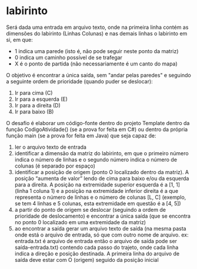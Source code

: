 # labirinto


Será dada uma entrada em arquivo texto, onde na primeira linha contém as dimensões do labirinto
(Linhas Colunas) e nas demais linhas o labirinto em si, em que:
- 1 indica uma parede (isto é, não pode seguir neste ponto da matriz)
- 0 indica um caminho possível de se trafegar
- X é o ponto de partida (não necessariamente é um canto do mapa)

O objetivo é encontrar a única saída, sem "andar pelas paredes" e seguindo a seguinte ordem de
prioridade (quando puder se deslocar):
1) Ir para cima (C)
2) Ir para a esquerda (E)
3) Ir para a direita (D)
4) Ir para baixo (B)

O desafio é elaborar um código-fonte dentro do projeto Template dentro da função
CodigoAtividade() (se a prova for feita em C#) ou dentro da própria função main (se a prova for
feita em Java) que seja capaz de:
1) ler o arquivo texto de entrada
2) identificar a dimensão da matriz do labirinto, em que o primeiro número indica o número de
linhas e o segundo número indica o número de colunas (é separado por espaço)
3) identificar a posição de origem (ponto O localizado dentro da matriz). A posição “aumenta
de valor” lendo de cima para baixo e/ou da esquerda para a direita. A posição na
extremidade superior esquerda é a [1, 1] (linha 1 coluna 1) e a posição na extremidade
inferior direita é a que representa o número de linhas e o número de colunas [L, C] (exemplo,
se tem 4 linhas e 5 colunas, esta extremidade em questão é a [4, 5])
4) a partir do ponto de origem se deslocar (seguindo a ordem de prioridade de deslocamento)
e encontrar a única saída (que se encontra no ponto 0 localizado em uma extremidade da
matriz)
5) ao encontrar a saída gerar um arquivo texto de saída (na mesma pasta onde está o arquivo
de entrada, só que com outro nome de arquivo. ex: entrada.txt é arquivo de entrada então
o arquivo de saída pode ser saída-entrada.txt) contendo cada passo do trajeto, onde cada
linha indica a direção e posição destinada. A primeira linha do arquivo de saída deve estar
com O (origem) seguido da posição inicial
